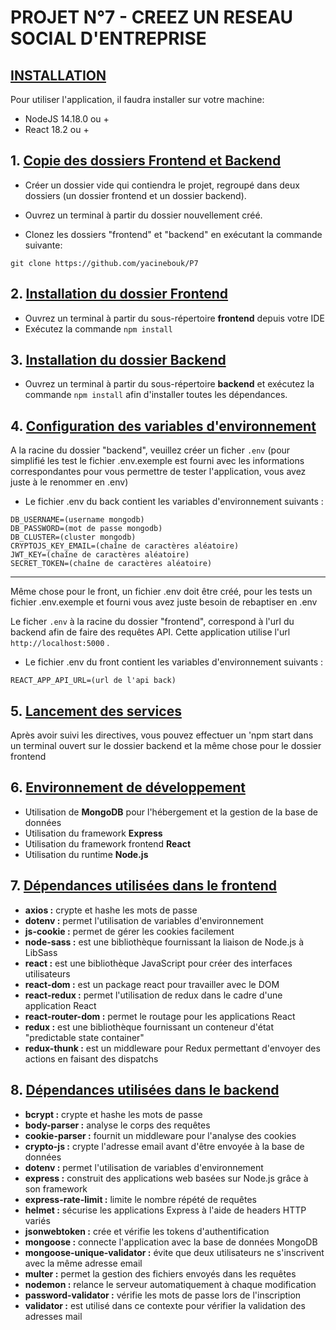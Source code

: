 # PROJET N°7 - CREEZ UN RESEAU SOCIAL D'ENTREPRISE

## <u>INSTALLATION</u>

Pour utiliser l'application, il faudra installer sur votre machine:

- NodeJS 14.18.0 ou +
- React 18.2 ou +

## 1. <u>Copie des dossiers Frontend et Backend</u>

- Créer un dossier vide qui contiendra le projet, regroupé dans deux dossiers (un dossier frontend et un dossier backend).

- Ouvrez un terminal à partir du dossier nouvellement créé.

- Clonez les dossiers "frontend" et "backend" en exécutant la commande suivante:
<pre><code>git clone https://github.com/yacinebouk/P7 </code></pre>

## 2. <u>Installation du dossier Frontend</u>

- Ouvrez un terminal à partir du sous-répertoire **frontend** depuis votre IDE
- Exécutez la commande `npm install`

## 3. <u>Installation du dossier Backend</u>

- Ouvrez un terminal à partir du sous-répertoire **backend** et exécutez la commande `npm install` afin d'installer toutes les dépendances.

## 4. <u>Configuration des variables d'environnement</u>

A la racine du dossier "backend", veuillez créer un ficher `.env` (pour simplifié les test le fichier .env.exemple est fourni avec les informations correspondantes pour vous permettre de tester l'application, vous avez juste à le renommer en .env)

- Le fichier .env du back contient les variables d'environnement suivants :
```
DB_USERNAME=(username mongodb)
DB_PASSWORD=(mot de passe mongodb)
DB_CLUSTER=(cluster mongodb)
CRYPTOJS_KEY_EMAIL=(chaîne de caractères aléatoire)
JWT_KEY=(chaîne de caractères aléatoire)
SECRET_TOKEN=(chaîne de caractères aléatoire)
```
---
Même chose pour le front, un fichier .env doit être créé, pour les tests un fichier .env.exemple et fourni vous avez juste besoin de rebaptiser en .env

Le ficher `.env` à la racine du dossier "frontend", correspond à l'url du backend afin de faire des requêtes API. Cette application utilise l'url `http://localhost:5000` .

- Le fichier .env du front contient les variables d'environnement suivants :
```
REACT_APP_API_URL=(url de l'api back)
```

## 5. <u>Lancement des services</u>

Après avoir suivi les directives, vous pouvez effectuer un 'npm start dans un terminal ouvert sur le dossier backend et la même chose pour le dossier frontend

## 6. <u>Environnement de développement</u>

- Utilisation de **MongoDB** pour l'hébergement et la gestion de la base de données
- Utilisation du framework **Express**
- Utilisation du framework frontend **React**
- Utilisation du runtime **Node.js**

## 7. <u>Dépendances utilisées dans le frontend</u>

- **axios :** crypte et hashe les mots de passe
- **dotenv :** permet l'utilisation de variables d'environnement
- **js-cookie :** permet de gérer les cookies facilement
- **node-sass :** est une bibliothèque fournissant la liaison de Node.js à LibSass
- **react :** est une bibliothèque JavaScript pour créer des interfaces utilisateurs
- **react-dom :** est un package react pour travailler avec le DOM
- **react-redux :** permet l'utilisation de redux dans le cadre d'une application React
- **react-router-dom :** permet le routage pour les applications React
- **redux :** est une bibliothèque fournissant un conteneur d'état "predictable state container"
- **redux-thunk :** est un middleware pour Redux permettant d'envoyer des actions en faisant des dispatchs

## 8. <u>Dépendances utilisées dans le backend</u>

- **bcrypt :** crypte et hashe les mots de passe
- **body-parser :** analyse le corps des requêtes
- **cookie-parser :** fournit un middleware pour l'analyse des cookies
- **crypto-js :** crypte l'adresse email avant d'être envoyée à la base de données
- **dotenv :** permet l'utilisation de variables d'environnement
- **express :** construit des applications web basées sur Node.js grâce à son framework
- **express-rate-limit :** limite le nombre répété de requêtes
- **helmet :** sécurise les applications Express à l'aide de headers HTTP variés
- **jsonwebtoken :** crée et vérifie les tokens d'authentification
- **mongoose :** connecte l'application avec la base de données MongoDB
- **mongoose-unique-validator :** évite que deux utilisateurs ne s'inscrivent avec la même adresse email
- **multer :** permet la gestion des fichiers envoyés dans les requêtes
- **nodemon :** relance le serveur automatiquement à chaque modification
- **password-validator :** vérifie les mots de passe lors de l'inscription
- **validator :** est utilisé dans ce contexte pour vérifier la validation des adresses mail
